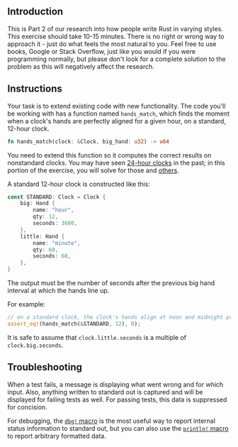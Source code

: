 ## Introduction

This is Part 2 of our research into how people write Rust in varying styles. This exercise should take 10-15 minutes. There is no right or wrong way to approach it - just do what feels the most natural to you. Feel free to use books, Google or Stack Overflow, just like you would if you were programming normally, but please don't look for a complete solution to the problem as this will negatively affect the research.

## Instructions

Your task is to extend existing code with new functionality. The code you'll be working with has a function named `hands_match`, which finds the moment when a clock's hands are perfectly aligned for a given hour, on a standard, 12-hour clock. 

```rust
fn hands_match(clock: &Clock, big_hand: u32) -> u64
```

You need to extend this function so it computes the correct results on nonstandard clocks. You may have seen [24-hour clocks](https://i.pinimg.com/originals/d0/0c/c2/d00cc2c17993ca8e1faf603fbd308d27.png) in the past; in this portion of the exercise, you will solve for those and [others](https://en.wikipedia.org/wiki/Clock_of_the_Long_Now).

A standard 12-hour clock is constructed like this:

```rust
const STANDARD: Clock = Clock {
    big: Hand {
        name: "hour",
        qty: 12,
        seconds: 3600,
    },
    little: Hand {
        name: "minute",
        qty: 60,
        seconds: 60,
    },
}
```
The output must be the number of seconds after the previous big hand interval at which the hands line up.

For example:

```rust
// on a standard clock, the clock's hands align at noon and midnight precisely
assert_eq!(hands_match(&STANDARD, 12), 0);
```

It is safe to assume that `clock.little.seconds` is a multiple of `clock.big.seconds`.

## Troubleshooting

When a test fails, a message is displaying what went wrong and for which input. Also, anything written to standard out is captured and will be displayed for failing tests as well. For passing tests, this data is suppressed for concision.

For debugging, the [`dbg!` macro](https://doc.rust-lang.org/std/macro.dbg.html) is the most useful way to report internal status information to standard out, but you can also use the [`println!` macro](https://doc.rust-lang.org/std/macro.println.html) to report arbitrary formatted data.
